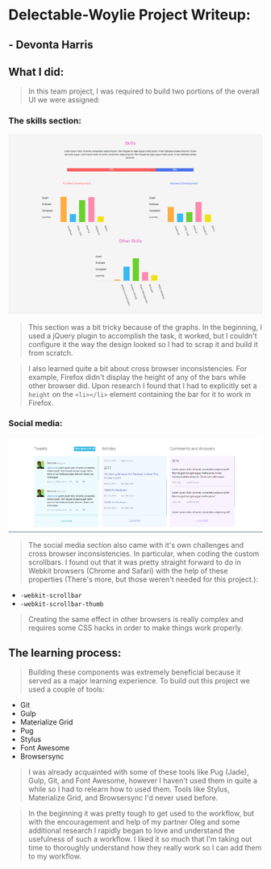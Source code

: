 # Delectable-Woylie Project Writeup:
## - Devonta Harris


## What I did:
> In this team project, I was required to build two portions of the overall UI we were assigned:

### The skills section:

![skills](img/skills.png)

> This section was a bit tricky because of the graphs. In the beginning, I used a jQuery plugin to accomplish the task, it worked, but I couldn't configure it the way the design looked so I had to scrap it and build it from scratch.

> I also learned quite a bit about cross browser inconsistencies. For example, Firefox didn't display the height of any of the bars while other browser did. Upon research I found that I had to explicitly set a `height` on the `<li></li>` element containing the bar for it to work in Firefox.

### Social media:

![social-media](img/socialmedia.png)


> The social media section also came with it's own challenges and cross browser inconsistencies. In particular, when coding the custom scrollbars. I found out that it was pretty straight forward to do in Webkit browsers (Chrome and Safari) with the help of these properties (There's more, but those weren't needed for this project.):

* `-webkit-scrollbar`
* `-webkit-scrollbar-thumb`

> Creating the same effect in other browsers is really complex and requires some CSS hacks in order to make things work properly.


## The learning process:

> Building these components was extremely beneficial because it served as a major learning experience. 
> To build out this project we used a couple of tools:

* Git
* Gulp
* Materialize Grid
* Pug
* Stylus
* Font Awesome
* Browsersync

> I was already acquainted with some of these tools like Pug (Jade), Gulp, Git, and Font Awesome, however I haven't used them in quite a while so I had to relearn how to used them. Tools like Stylus, Materialize Grid, and Browsersync I'd never used before.

> In the beginning it was pretty tough to get used to the workflow, but with the encouragement and help of my partner Oleg and some additional research I rapidly began to love and understand the usefulness of such a workflow. I liked it so much that I'm taking out time to thoroughly understand how they really work so I can add them to my workflow.
